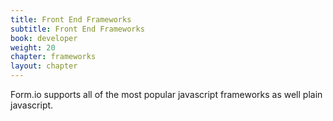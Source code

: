 ```yaml
---
title: Front End Frameworks
subtitle: Front End Frameworks
book: developer
weight: 20
chapter: frameworks
layout: chapter
---
```

Form.io supports all of the most popular javascript frameworks as well plain javascript.